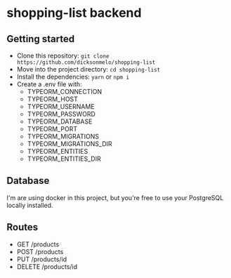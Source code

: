 # shopping-list backend

## Getting started

- Clone this repository: `git clone https://github.com/dicksonmelo/shopping-list`
- Move into the project directory: `cd shopping-list`
- Install the dependencies: `yarn` or `npm i`
- Create a .env file with:
  - TYPEORM_CONNECTION
  - TYPEORM_HOST
  - TYPEORM_USERNAME
  - TYPEORM_PASSWORD
  - TYPEORM_DATABASE
  - TYPEORM_PORT
  - TYPEORM_MIGRATIONS
  - TYPEORM_MIGRATIONS_DIR
  - TYPEORM_ENTITIES
  - TYPEORM_ENTITIES_DIR

## Database

I'm are using docker in this project, but you're free to use your PostgreSQL locally installed.

## Routes

- GET /products
- POST /products
- PUT /products/id
- DELETE /products/id